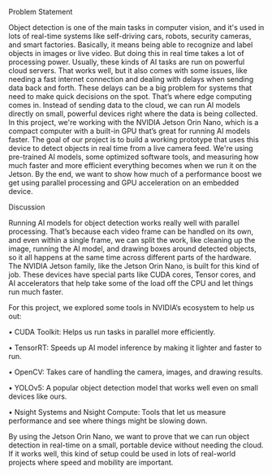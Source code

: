 Problem Statement

Object detection is one of the main tasks in computer vision, and it's used in lots of real-time systems like self-driving cars, robots, security cameras, and smart factories. Basically, it means being able to recognize and label objects in images or live video. But doing this in real time takes a lot of processing power.
Usually, these kinds of AI tasks are run on powerful cloud servers. That works well, but it also comes with some issues, like needing a fast internet connection and dealing with delays when sending data back and forth. These delays can be a big problem for systems that need to make quick decisions on the spot.
That’s where edge computing comes in. Instead of sending data to the cloud, we can run AI models directly on small, powerful devices right where the data is being collected. In this project, we're working with the NVIDIA Jetson Orin Nano, which is a compact computer with a built-in GPU that’s great for running AI models faster.
The goal of our project is to build a working prototype that uses this device to detect objects in real time from a live camera feed. We're using pre-trained AI models, some optimized software tools, and measuring how much faster and more efficient everything becomes when we run it on the Jetson. By the end, we want to show how much of a performance boost we get using parallel processing and GPU acceleration on an embedded device.

Discussion

Running AI models for object detection works really well with parallel processing. That’s because each video frame can be handled on its own, and even within a single frame, we can split the work, like cleaning up the image, running the AI model, and drawing boxes around detected objects, so it all happens at the same time across different parts of the hardware.
The NVIDIA Jetson family, like the Jetson Orin Nano, is built for this kind of job. These devices have special parts like CUDA cores, Tensor cores, and AI accelerators that help take some of the load off the CPU and let things run much faster.

For this project, we explored some tools in NVIDIA’s ecosystem to help us out:

•	CUDA Toolkit: Helps us run tasks in parallel more efficiently.

•	TensorRT: Speeds up AI model inference by making it lighter and faster to run.

•	OpenCV: Takes care of handling the camera, images, and drawing results.

•	YOLOv5: A popular object detection model that works well even on small devices like ours.

•	Nsight Systems and Nsight Compute: Tools that let us measure performance and see where things might be slowing down.


By using the Jetson Orin Nano, we want to prove that we can run object detection in real-time on a small, portable device without needing the cloud. If it works well, this kind of setup could be used in lots of real-world projects where speed and mobility are important.
